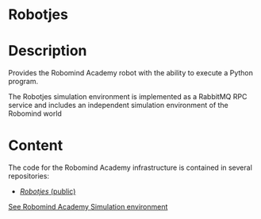 # Robotjes

# Description
Provides the Robomind Academy robot with the ability to execute a Python program.

The Robotjes simulation environment is implemented as a RabbitMQ RPC service
and includes an independent simulation environment of the Robomind world

# Content

The code for the Robomind Academy infrastructure is contained in several repositories:

* [*Robotjes* (public)](https://github.com/Janvanoorschot/robotjes)

[See Robomind Academy Simulation environment](https://janvanoorschot.github.io/robotjes/)